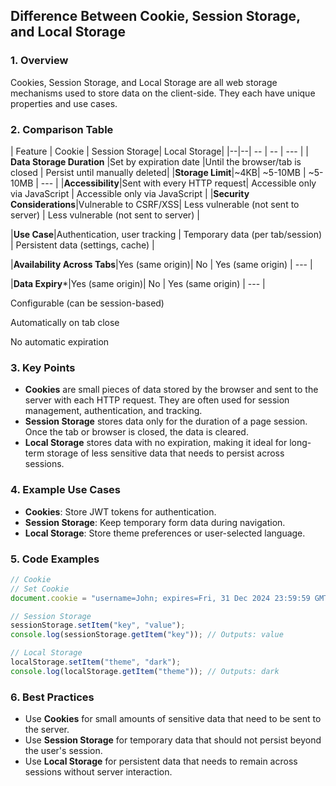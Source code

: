 ## Difference Between Cookie, Session Storage, and Local Storage

### 1. Overview

Cookies, Session Storage, and Local Storage are all web storage mechanisms used to store data on the client-side. They each have unique properties and use cases.

### 2. Comparison Table
| Feature | Cookie | Session Storage| Local Storage|
|--|--| -- | -- | --- |
| **Data Storage Duration** |Set by expiration date  |Until the browser/tab is closed | Persist until manually deleted|
|**Storage Limit**|~4KB| ~5-10MB | ~5-10MB | --- |
|**Accessibility**|Sent with every HTTP request| Accessible only via JavaScript | Accessible only via JavaScript | 
|**Security Considerations**|Vulnerable to CSRF/XSS| Less vulnerable (not sent to server) | Less vulnerable (not sent to server) | 

|**Use Case**|Authentication, user tracking | Temporary data (per tab/session) | Persistent data (settings, cache) |

|**Availability Across Tabs**|Yes (same origin)| No | Yes (same origin) | --- |

|**Data Expiry***|Yes (same origin)| No | Yes (same origin) | --- |













Configurable (can be session-based)

Automatically on tab close

No automatic expiration

### 3. Key Points

-   **Cookies** are small pieces of data stored by the browser and sent to the server with each HTTP request. They are often used for session management, authentication, and tracking.
-   **Session Storage** stores data only for the duration of a page session. Once the tab or browser is closed, the data is cleared.
-   **Local Storage** stores data with no expiration, making it ideal for long-term storage of less sensitive data that needs to persist across sessions.

### 4. Example Use Cases

-   **Cookies**: Store JWT tokens for authentication.
-   **Session Storage**: Keep temporary form data during navigation.
-   **Local Storage**: Store theme preferences or user-selected language.

### 5. Code Examples

```javascript
// Cookie
// Set Cookie
document.cookie = "username=John; expires=Fri, 31 Dec 2024 23:59:59 GMT; path=/";

// Session Storage
sessionStorage.setItem("key", "value");
console.log(sessionStorage.getItem("key")); // Outputs: value

// Local Storage
localStorage.setItem("theme", "dark");
console.log(localStorage.getItem("theme")); // Outputs: dark

```

### 6. Best Practices

-   Use **Cookies** for small amounts of sensitive data that need to be sent to the server.
-   Use **Session Storage** for temporary data that should not persist beyond the user's session.
-   Use **Local Storage** for persistent data that needs to remain across sessions without server interaction.
<!--stackedit_data:
eyJoaXN0b3J5IjpbNjkxMDIxOTYwXX0=
-->